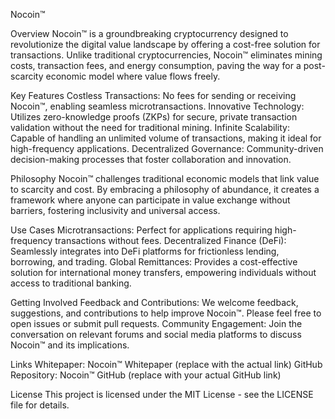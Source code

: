 Nocoin™

Overview
Nocoin™ is a groundbreaking cryptocurrency designed to revolutionize the digital value landscape by offering a cost-free solution for transactions. Unlike traditional cryptocurrencies, Nocoin™ eliminates mining costs, transaction fees, and energy consumption, paving the way for a post-scarcity economic model where value flows freely.

Key Features
Costless Transactions: No fees for sending or receiving Nocoin™, enabling seamless microtransactions.
Innovative Technology: Utilizes zero-knowledge proofs (ZKPs) for secure, private transaction validation without the need for traditional mining.
Infinite Scalability: Capable of handling an unlimited volume of transactions, making it ideal for high-frequency applications.
Decentralized Governance: Community-driven decision-making processes that foster collaboration and innovation.

Philosophy
Nocoin™ challenges traditional economic models that link value to scarcity and cost. By embracing a philosophy of abundance, it creates a framework where anyone can participate in value exchange without barriers, fostering inclusivity and universal access.

Use Cases
Microtransactions: Perfect for applications requiring high-frequency transactions without fees.
Decentralized Finance (DeFi): Seamlessly integrates into DeFi platforms for frictionless lending, borrowing, and trading.
Global Remittances: Provides a cost-effective solution for international money transfers, empowering individuals without access to traditional banking.

Getting Involved
Feedback and Contributions: We welcome feedback, suggestions, and contributions to help improve Nocoin™. Please feel free to open issues or submit pull requests.
Community Engagement: Join the conversation on relevant forums and social media platforms to discuss Nocoin™ and its implications.

Links
Whitepaper: Nocoin™ Whitepaper (replace with the actual link)
GitHub Repository: Nocoin™ GitHub (replace with your actual GitHub link)

License
This project is licensed under the MIT License - see the LICENSE file for details.
